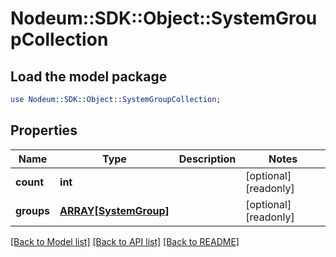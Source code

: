 # Nodeum::SDK::Object::SystemGroupCollection

## Load the model package
```perl
use Nodeum::SDK::Object::SystemGroupCollection;
```

## Properties
Name | Type | Description | Notes
------------ | ------------- | ------------- | -------------
**count** | **int** |  | [optional] [readonly] 
**groups** | [**ARRAY[SystemGroup]**](SystemGroup.md) |  | [optional] [readonly] 

[[Back to Model list]](../README.md#documentation-for-models) [[Back to API list]](../README.md#documentation-for-api-endpoints) [[Back to README]](../README.md)


